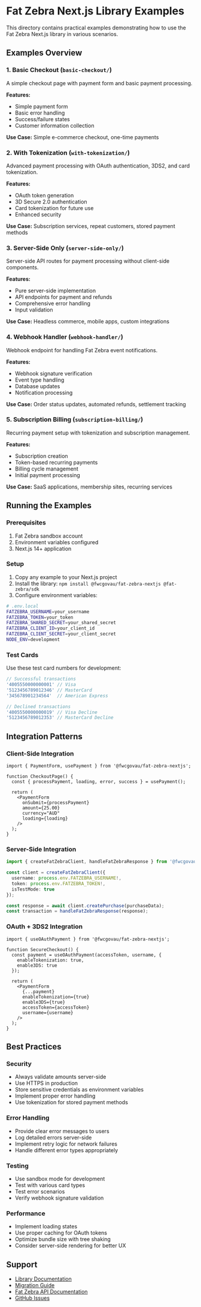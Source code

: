 # Fat Zebra Next.js Library Examples

This directory contains practical examples demonstrating how to use the Fat Zebra Next.js library in various scenarios.

## Examples Overview

### 1. Basic Checkout (`basic-checkout/`)
A simple checkout page with payment form and basic payment processing.

**Features:**
- Simple payment form
- Basic error handling
- Success/failure states
- Customer information collection

**Use Case:** Simple e-commerce checkout, one-time payments

### 2. With Tokenization (`with-tokenization/`)
Advanced payment processing with OAuth authentication, 3DS2, and card tokenization.

**Features:**
- OAuth token generation
- 3D Secure 2.0 authentication
- Card tokenization for future use
- Enhanced security

**Use Case:** Subscription services, repeat customers, stored payment methods

### 3. Server-Side Only (`server-side-only/`)
Server-side API routes for payment processing without client-side components.

**Features:**
- Pure server-side implementation
- API endpoints for payment and refunds
- Comprehensive error handling
- Input validation

**Use Case:** Headless commerce, mobile apps, custom integrations

### 4. Webhook Handler (`webhook-handler/`)
Webhook endpoint for handling Fat Zebra event notifications.

**Features:**
- Webhook signature verification
- Event type handling
- Database updates
- Notification processing

**Use Case:** Order status updates, automated refunds, settlement tracking

### 5. Subscription Billing (`subscription-billing/`)
Recurring payment setup with tokenization and subscription management.

**Features:**
- Subscription creation
- Token-based recurring payments
- Billing cycle management
- Initial payment processing

**Use Case:** SaaS applications, membership sites, recurring services

## Running the Examples

### Prerequisites

1. Fat Zebra sandbox account
2. Environment variables configured
3. Next.js 14+ application

### Setup

1. Copy any example to your Next.js project
2. Install the library: `npm install @fwcgovau/fat-zebra-nextjs @fat-zebra/sdk`
3. Configure environment variables:

```bash
# .env.local
FATZEBRA_USERNAME=your_username
FATZEBRA_TOKEN=your_token
FATZEBRA_SHARED_SECRET=your_shared_secret
FATZEBRA_CLIENT_ID=your_client_id
FATZEBRA_CLIENT_SECRET=your_client_secret
NODE_ENV=development
```

### Test Cards

Use these test card numbers for development:

```typescript
// Successful transactions
'4005550000000001' // Visa
'5123456789012346' // MasterCard
'345678901234564'  // American Express

// Declined transactions
'4005550000000019' // Visa Decline
'5123456789012353' // MasterCard Decline
```

## Integration Patterns

### Client-Side Integration

```tsx
import { PaymentForm, usePayment } from '@fwcgovau/fat-zebra-nextjs';

function CheckoutPage() {
  const { processPayment, loading, error, success } = usePayment();
  
  return (
    <PaymentForm 
      onSubmit={processPayment}
      amount={25.00}
      currency="AUD"
      loading={loading}
    />
  );
}
```

### Server-Side Integration

```typescript
import { createFatZebraClient, handleFatZebraResponse } from '@fwcgovau/fat-zebra-nextjs/server';

const client = createFatZebraClient({
  username: process.env.FATZEBRA_USERNAME!,
  token: process.env.FATZEBRA_TOKEN!,
  isTestMode: true
});

const response = await client.createPurchase(purchaseData);
const transaction = handleFatZebraResponse(response);
```

### OAuth + 3DS2 Integration

```tsx
import { useOAuthPayment } from '@fwcgovau/fat-zebra-nextjs';

function SecureCheckout() {
  const payment = useOAuthPayment(accessToken, username, {
    enableTokenization: true,
    enable3DS: true
  });
  
  return (
    <PaymentForm 
      {...payment}
      enableTokenization={true}
      enable3DS={true}
      accessToken={accessToken}
      username={username}
    />
  );
}
```

## Best Practices

### Security
- Always validate amounts server-side
- Use HTTPS in production
- Store sensitive credentials as environment variables
- Implement proper error handling
- Use tokenization for stored payment methods

### Error Handling
- Provide clear error messages to users
- Log detailed errors server-side
- Implement retry logic for network failures
- Handle different error types appropriately

### Testing
- Use sandbox mode for development
- Test with various card types
- Test error scenarios
- Verify webhook signature validation

### Performance
- Implement loading states
- Use proper caching for OAuth tokens
- Optimize bundle size with tree shaking
- Consider server-side rendering for better UX

## Support

- [Library Documentation](../docs/api.md)
- [Migration Guide](../docs/migration.md)
- [Fat Zebra API Documentation](https://docs.fatzebra.com)
- [GitHub Issues](https://github.com/your-org/fat-zebra-nextjs/issues)